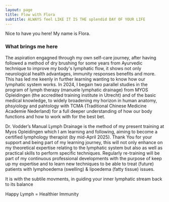 ```yaml
---
layout: page
title: Flow with Flora
subtitle: ALWAYS feel LIKE IT IS THE splendid DAY OF YOUR LIFE
---
```


Nice to have you here! My name is Flora. 

### What brings me here

The aspiration engagned through my own self-care journey, after having followed a method of dry brushing for some years from Ayurvedic technique to improve my body's lymphatic flow, it shows not only neurological health advantages, immunity responses benefits and more. This has led me keenly in further learning wanting to know how our lymphatic system works.
In 2024, I begain two parallel studies in the program of lymph therapy (manuele lymphatic drainage) from MYOS Opleidingen (the accredited training institute in Utrecht) and of the basic medical knowledge, to widely broadening my horizon in human anatomy, phsyiology and pahtology with TCMA (Traditional Chinese Medicine Academie Nederland) for a full deeper understanding of how our body functions and how to work with for the best bet.

Dr. Vodder’s Manual Lymph Drainage is the method of my present training at Myos Opleidingen which I am learning and following, aiming to become a certified lymphology therapist (by mid-April 2025). Thank You for your support and being part of my learning journey, this will not only enhance on my theoretical expertise relating to the lymphatic system but also as well as practical skills to perform specific techniques. Regularly re-training will be part of my continuous professional developments with the purpose of keep up my expertise and to learn new techniques to be able to treat (future) patients with lymphoedema (swelling) & lipoedema (fatty tissue) issues. 


It is with the subtile movments, in guiding your inner lymphatic stream back to its balance

Happy Lymph = Healthier Immunity



